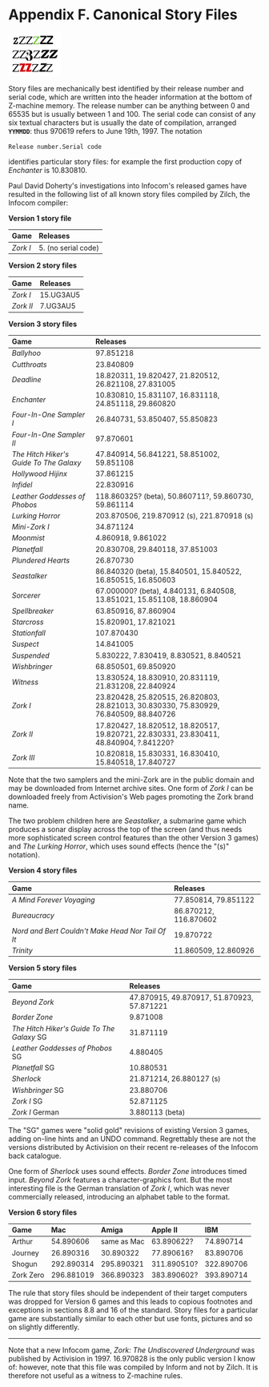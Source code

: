 # Appendix F. Canonical Story Files

![](./images/iconaf.gif)

Story files are mechanically best identified by their release number and serial code, which are written into the header information at the bottom of Z-machine memory. The release number can be anything between 0 and 65535 but is usually between 1 and 100. The serial code can consist of any six textual characters but is usually the date of compilation, arranged **`YYMMDD`**: thus 970619 refers to June 19th, 1997. The notation

```
Release number.Serial code
```

identifies particular story files: for example the first production copy of _Enchanter_ is 10.830810.

Paul David Doherty's investigations into Infocom's released games have resulted in the following list of all known story files compiled by Zilch, the Infocom compiler:

**Version 1 story file**

| Game     | Releases            |
| :------- | :------------------ |
| _Zork I_ | 5. (no serial code) |

**Version 2 story files**

| Game      | Releases  |
| :-------- | :-------- |
| _Zork I_  | 15.UG3AU5 |
| _Zork II_ | 7.UG3AU5  |

**Version 3 story files**

| Game                                    | Releases                                                                               |
| :-------------------------------------- | :------------------------------------------------------------------------------------- |
| _Ballyhoo_                              | 97.851218                                                                              |
| _Cutthroats_                            | 23.840809                                                                              |
| _Deadline_                              | 18.820311, 19.820427, 21.820512, 26.821108, 27.831005                                  |
| _Enchanter_                             | 10.830810, 15.831107, 16.831118, 24.851118, 29.860820                                  |
| _Four-In-One Sampler I_                 | 26.840731, 53.850407, 55.850823                                                        |
| _Four-In-One Sampler II_                | 97.870601                                                                              |
| _The Hitch Hiker's Guide To The Galaxy_ | 47.840914, 56.841221, 58.851002, 59.851108                                             |
| _Hollywood Hijinx_                      | 37.861215                                                                              |
| _Infidel_                               | 22.830916                                                                              |
| _Leather Goddesses of Phobos_           | 118.860325? (beta), 50.860711?, 59.860730, 59.861114                                   |
| _Lurking Horror_                        | 203.870506, 219.870912 (s), 221.870918 (s)                                             |
| _Mini-Zork I_                           | 34.871124                                                                              |
| _Moonmist_                              | 4.860918, 9.861022                                                                     |
| _Planetfall_                            | 20.830708, 29.840118, 37.851003                                                        |
| _Plundered Hearts_                      | 26.870730                                                                              |
| _Seastalker_                            | 86.840320 (beta), 15.840501, 15.840522, 16.850515, 16.850603                           |
| _Sorcerer_                              | 67.000000? (beta), 4.840131, 6.840508, 13.851021, 15.851108, 18.860904                 |
| _Spellbreaker_                          | 63.850916, 87.860904                                                                   |
| _Starcross_                             | 15.820901, 17.821021                                                                   |
| _Stationfall_                           | 107.870430                                                                             |
| _Suspect_                               | 14.841005                                                                              |
| _Suspended_                             | 5.830222, 7.830419, 8.830521, 8.840521                                                 |
| _Wishbringer_                           | 68.850501, 69.850920                                                                   |
| _Witness_                               | 13.830524, 18.830910, 20.831119, 21.831208, 22.840924                                  |
| _Zork I_                                | 23.820428, 25.820515, 26.820803, 28.821013, 30.830330, 75.830929, 76.840509, 88.840726 |
| _Zork II_                               | 17.820427, 18.820512, 18.820517, 19.820721, 22.830331, 23.830411, 48.840904, ?.841220? |
| _Zork III_                              | 10.820818, 15.830331, 16.830410, 15.840518, 17.840727                                  |

Note that the two samplers and the mini-Zork are in the public domain and may be downloaded from Internet archive sites. One form of _Zork I_ can be downloaded freely from Activision's Web pages promoting the Zork brand name.

The two problem children here are _Seastalker_, a submarine game which produces a sonar display across the top of the screen (and thus needs more sophisticated screen control features than the other Version 3 games) and _The Lurking Horror_, which uses sound effects (hence the "(s)" notation).

**Version 4 story files**

| Game                                              | Releases              |
| :------------------------------------------------ | :-------------------- |
| _A Mind Forever Voyaging_                         | 77.850814, 79.851122  |
| _Bureaucracy_                                     | 86.870212, 116.870602 |
| _Nord and Bert Couldn't Make Head Nor Tail Of It_ | 19.870722             |
| _Trinity_                                         | 11.860509, 12.860926  |

**Version 5 story files**

| Game                                       | Releases                                   |
| :----------------------------------------- | :----------------------------------------- |
| _Beyond Zork_                              | 47.870915, 49.870917, 51.870923, 57.871221 |
| _Border Zone_                              | 9.871008                                   |
| _The Hitch Hiker's Guide To The Galaxy_ SG | 31.871119                                  |
| _Leather Goddesses of Phobos_ SG           | 4.880405                                   |
| _Planetfall_ SG                            | 10.880531                                  |
| _Sherlock_                                 | 21.871214, 26.880127 (s)                   |
| _Wishbringer_ SG                           | 23.880706                                  |
| _Zork I_ SG                                | 52.871125                                  |
| _Zork I_ German                            | 3.880113 (beta)                            |

The "SG" games were "solid gold" revisions of existing Version 3 games, adding on-line hints and an UNDO command. Regrettably these are not the versions distributed by Activision on their recent re-releases of the Infocom back catalogue.

One form of _Sherlock_ uses sound effects. _Border Zone_ introduces timed input. _Beyond Zork_ features a character-graphics font. But the most interesting file is the German translation of _Zork I_, which was never commercially released, introducing an alphabet table to the format.

**Version 6 story files**

| Game      | Mac        | Amiga       | Apple II    | IBM        |
| :-------- | :--------- | :---------- | :---------- | :--------- |
| Arthur    | 54.890606  | same as Mac | 63.890622?  | 74.890714  |
| Journey   | 26.890316  | 30.890322   | 77.890616?  | 83.890706  |
| Shogun    | 292.890314 | 295.890321  | 311.890510? | 322.890706 |
| Zork Zero | 296.881019 | 366.890323  | 383.890602? | 393.890714 |

The rule that story files should be independent of their target computers was dropped for Version 6 games and this leads to copious footnotes and exceptions in sections 8.8 and 16 of the standard. Story files for a particular game are substantially similar to each other but use fonts, pictures and so on slightly differently.

---

Note that a new Infocom game, _Zork: The Undiscovered Underground_ was published by Activision in 1997. 16.970828 is the only public version I know of: however, note that this file was compiled by Inform and not by Zilch. It is therefore not useful as a witness to Z-machine rules.
